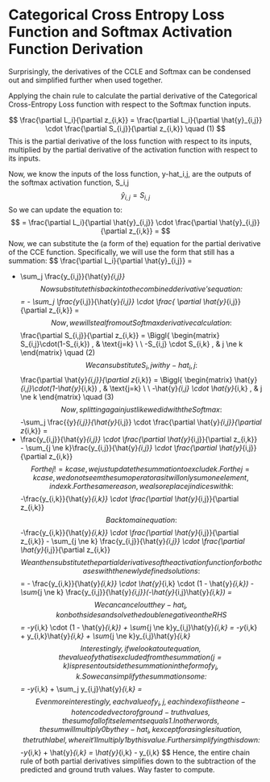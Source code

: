 # Categorical Cross Entropy Loss Function and Softmax Activation Function Derivation
Surprisingly, the derivatives of the CCLE and Softmax can be condensed out and simplified further when used together.

Applying the chain rule to calculate the partial derivative of the Categorical Cross-Entropy Loss function with respect to the Softmax function inputs.

$$
\frac{\partial L_i}{\partial z_{i,k}} =
\frac{\partial L_i}{\partial \hat{y}_{i,j}} \cdot
\frac{\partial S_{i,j}}{\partial z_{i,k}}  \quad (1)
$$
This is the partial derivative of the loss function with respect to its inputs, multiplied by the partial derivative of the activation function with respect to its inputs.

Now, we know the inputs of the loss function, y-hat_i,j, are the outputs of the softmax activation function, S_i,j
$$
\hat{y}_{i,j} = S_{i,j}
$$
So we can update the equation to:
$$
= \frac{\partial L_i}{\partial \hat{y}_{i,j}} \cdot
\frac{\partial \hat{y}_{i,j}}{\partial z_{i,k}} =
$$
Now, we can substitute the (a form of the) equation for the partial derivative of the CCE function. Specifically, we will use the form that still has a summation:
$$
\frac{\partial L_i}{\partial \hat{y}_{i,j}} = 
- \sum_j \frac{y_{i,j}}{\hat{y}_{i,j}}
$$
Now substitute this back into the combined derivative's equation:
$$
= - \sum_j \frac{y_{i,j}}{\hat{y}_{i,j}} \cdot
\frac{ \partial \hat{y}_{i,j}}{\partial z_{i,k}} =
$$
Now, we will steal from out Softmax derivative calculation:
$$
\frac{\partial S_{i,j}}{\partial z_{i,k}} = 
	\Biggl\{
	\begin{matrix}
		S_{i,j}\cdot(1-S_{i,k}) , & \text{j=k} \\ \\
		-S_{i,j} \cdot S_{i,k} , & j \ne k 
	\end{matrix}
\quad (2)
$$
We can substitute S_i,j with y-hat_i,j:
$$ \frac{\partial \hat{y}_{i,j}}{\partial z_{i,k}} = 
	\Biggl\{
	\begin{matrix}
		\hat{y}_{i,j}\cdot(1-\hat{y}_{i,k}) , & \text{j=k} \\ \\
		-\hat{y}_{i,j} \cdot \hat{y}_{i,k} , & j \ne k 
	\end{matrix}
\quad (3) $$
Now, splitting again just like we did with the Softmax:
$$
-\sum_j \frac{{y}_{i,j}}{\hat{y}_{i,j}} \cdot
\frac{\partial \hat{y}_{i,j}}{\partial z_{i,k}} = 
- \frac{y_{i,j}}{\hat{y}_{i,j}} \cdot
\frac{\partial \hat{y}_{i,j}}{\partial z_{i,k}} - 
\sum_{j \ne k}\frac{y_{i,j}}{\hat{y}_{i,j}} \cdot
\frac{\partial \hat{y}_{i,j}}{\partial z_{i,k}}
$$
For the j!=k case, we just update the summation to exclude k.
For the j=k case, we do not seem the sum operator as it will only sum one element, index k. For the same reason, we also replace j indices with k:
$$
-\frac{y_{i,k}}{\hat{y}_{i,k}} \cdot
\frac{\partial \hat{y}_{i,j}}{\partial z_{i,k}}
$$
Back to main equation:
$$
-\frac{y_{i,k}}{\hat{y}_{i,k}} \cdot
\frac{\partial \hat{y}_{i,j}}{\partial z_{i,k}} - 
\sum_{j \ne k} \frac{y_{i,j}}{\hat{y}_{i,j}} \cdot
\frac{\partial \hat{y}_{i,j}}{\partial z_{i,k}}
$$
We an then substitute the partial derivatives of the activation function for both cases with the newly defined solutions:
$$
= - \frac{y_{i,k}}{\hat{y}_{i,k}} \cdot \hat{y}_{i,k} \cdot
(1 - \hat{y}_{i,k}) -
\sum_{j \ne k} \frac{y_{i,j}}{\hat{y}_{i,j}}(-\hat{y}_{i,j}\hat{y}_{i,k}) =
$$
We can cancel out the y-hat_i,k on both sides and solve the double negative on the RHS
$$
= -y_{i,k} \cdot (1 - \hat{y}_{i,k}) +
\sum_{j \ne k}y_{i,j}\hat{y}_{i,k} = 
-y_{i,k} + y_{i,k}\hat{y}_{i,k} +
\sum_{j \ne k}y_{i,j}\hat{y}_{i,k}
$$
Interestingly, if we look at out equation, the value of y that is excluded from the summation (j=k) is present outside the summation in the form of y_i,k. So we can simplify the summation some:
$$
= -y_{i,k} + \sum_j y_{i,j}\hat{y}_{i,k} =
$$
Even more interestingly, each value of y_i,j, each index of i is the one-hot encoded vector of ground-truth values, the sum of all of its elements equals 1. In other words, the sum will multiply 0 by the y-hat_i,k except for a single situation, the truth label, where it'll multiply 1 by this value. Further simplifying this down:
$$
-y_{i,k} + \hat{y}_{i,k} = \hat{y}_{i,k} - y_{i,k}
$$
Hence, the entire chain rule of both partial derivatives simplifies down to the subtraction of the predicted and ground truth values. Way faster to compute.